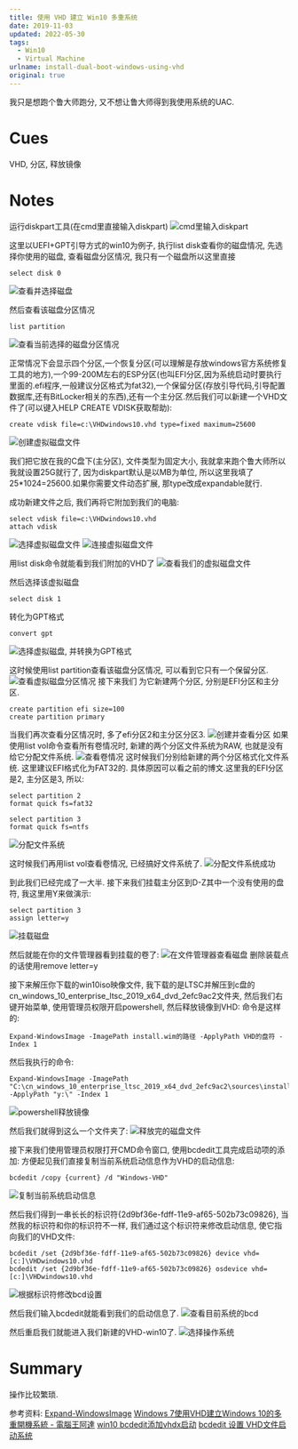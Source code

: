 ```yaml
---
title: 使用 VHD 建立 Win10 多重系统
date: 2019-11-03 
updated: 2022-05-30
tags:
  - Win10
  - Virtual Machine
urlname: install-dual-boot-windows-using-vhd
original: true
---
```

我只是想跑个鲁大师跑分, 又不想让鲁大师得到我使用系统的UAC.
<!--more-->
# Cues

VHD, 分区, 释放镜像
# Notes
运行diskpart工具(在cmd里直接输入diskpart)
![cmd里输入diskpart](/picture/20191103-0.png)

这里以UEFI+GPT引导方式的win10为例子, 执行list disk查看你的磁盘情况, 先选择你使用的磁盘, 查看磁盘分区情况, 我只有一个磁盘所以这里直接
~~~
select disk 0
~~~
![查看并选择磁盘](/picture/20191103-1.png)

然后查看该磁盘分区情况
~~~
list partition
~~~
![查看当前选择的磁盘分区情况](/picture/20191103-2.png)

正常情况下会显示四个分区,一个恢复分区(可以理解是存放windows官方系统修复工具的地方),一个99-200M左右的ESP分区(也叫EFI分区,因为系统启动时要执行里面的.efi程序,一般建议分区格式为fat32),一个保留分区(存放引导代码,引导配置数据库,还有BitLocker相关的东西),还有一个主分区.然后我们可以新建一个VHD文件了(可以键入HELP CREATE VDISK获取帮助):
~~~
create vdisk file=c:\VHDwindows10.vhd type=fixed maximum=25600
~~~
![创建虚拟磁盘文件](/picture/20191103-3.png)

我们把它放在我的C盘下(主分区), 文件类型为固定大小, 我就拿来跑个鲁大师所以我就设置25G就行了, 因为diskpart默认是以MB为单位, 所以这里我填了25*1024=25600.如果你需要文件动态扩展, 那type改成expandable就行. 

成功新建文件之后, 我们再将它附加到我们的电脑:
~~~
select vdisk file=c:\VHDwindows10.vhd
attach vdisk
~~~
![选择虚拟磁盘文件](/picture/20191103-4.png)
![连接虚拟磁盘文件](/picture/20191103-5.png)

用list disk命令就能看到我们附加的VHD了
![查看我们的虚拟磁盘文件](/picture/20191103-6.png)

然后选择该虚拟磁盘
~~~
select disk 1
~~~
转化为GPT格式
~~~
convert gpt
~~~
![选择虚拟磁盘, 并转换为GPT格式](/picture/20191103-7.png)

这时候使用list partition查看该磁盘分区情况, 可以看到它只有一个保留分区.
![查看虚拟磁盘分区情况](/picture/20191103-8.png)
接下来我们
为它新建两个分区, 分别是EFI分区和主分区.
~~~
create partition efi size=100
create partition primary
~~~
当我们再次查看分区情况时, 多了efi分区2和主分区分区3. 
![创建并查看分区](/picture/20191103-9.png)
如果使用list vol命令查看所有卷情况时, 新建的两个分区文件系统为RAW, 也就是没有给它分配文件系统. 
![查看卷情况](/picture/20191103-10.png)
这时候我们分别给新建的两个分区格式化文件系统. 这里建议EFI格式化为FAT32的. 具体原因可以看之前的博文.这里我的EFI分区是2, 主分区是3, 所以:
~~~
select partition 2
format quick fs=fat32

select partition 3
format quick fs=ntfs
~~~
![分配文件系统](/picture/20191103-11.png)

这时候我们再用list vol查看卷情况, 已经搞好文件系统了. 
![分配文件系统成功](/picture/20191103-12.png)

到此我们已经完成了一大半.
接下来我们挂载主分区到D-Z其中一个没有使用的盘符, 我这里用Y来做演示:
~~~
select partition 3
assign letter=y
~~~
![挂载磁盘](/picture/20191103-13.png)

然后就能在你的文件管理器看到挂载的卷了:
![在文件管理器查看磁盘](/picture/20191103-14.png)
删除装载点的话使用remove letter=y

接下来解压你下载的win10iso映像文件, 我下载的是LTSC并解压到c盘的cn_windows_10_enterprise_ltsc_2019_x64_dvd_2efc9ac2文件夹, 然后我们右键开始菜单, 使用管理员权限开启powershell, 然后释放镜像到VHD:
命令是这样的:
~~~
Expand-WindowsImage -ImagePath install.wim的路径 -ApplyPath VHD的盘符 -Index 1
~~~
然后我执行的命令:
~~~
Expand-WindowsImage -ImagePath "C:\cn_windows_10_enterprise_ltsc_2019_x64_dvd_2efc9ac2\sources\install.wim" -ApplyPath "y:\" -Index 1
~~~
![powershell释放镜像](/picture/20191103-15.png)

然后我们就得到这么一个文件夹了:
![释放完的磁盘文件](/picture/20191103-16.png)

接下来我们使用管理员权限打开CMD命令窗口, 使用bcdedit工具完成启动项的添加:
方便起见我们直接复制当前系统启动信息作为VHD的启动信息:
~~~
bcdedit /copy {current} /d "Windows-VHD"
~~~
![复制当前系统启动信息](/picture/20191103-17.png)

然后我们得到一串长长的标识符{2d9bf36e-fdff-11e9-af65-502b73c09826}, 当然我的标识符和你的标识符不一样, 我们通过这个标识符来修改启动信息, 使它指向我们的VHD文件:
~~~
bcdedit /set {2d9bf36e-fdff-11e9-af65-502b73c09826} device vhd=[c:]\VHDwindows10.vhd
bcdedit /set {2d9bf36e-fdff-11e9-af65-502b73c09826} osdevice vhd=[c:]\VHDwindows10.vhd
~~~
![根据标识符修改bcd设置](/picture/20191103-18.png)

然后我们输入bcdedit就能看到我们的启动信息了. 
![查看目前系统的bcd](/picture/20191103-19.png)

然后重启我们就能进入我们新建的VHD-win10了.
![选择操作系统](/picture/20191103-20.jpg)
# Summary
操作比较繁琐. 

参考资料:
[Expand-WindowsImage](https://docs.microsoft.com/en-us/powershell/module/dism/expand-windowsimage?view=win10-ps)
[Windows 7使用VHD建立Windows 10的多重開機系統 - 電腦王阿達](https://www.kocpc.com.tw/archives/95456)
[win10 bcdedit添加vhdx启动](https://blog.csdn.net/qq_20480611/article/details/47955063)
[bcdedit 设置 VHD文件启动系统](http://blog.sina.com.cn/s/blog_6b6e6bad0100zpke.html)
